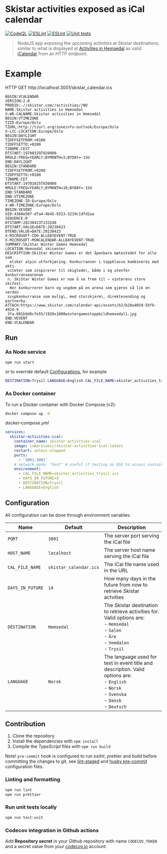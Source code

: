 # Skistar activities exposed as iCal calendar

[![CodeQL](https://github.com/ismarslomic/skistar-activities-ical/actions/workflows/codeql.yml/badge.svg)](https://github.com/ismarslomic/skistar-activities-ical/actions/workflows/codeql.yml)
[![ESLint](https://github.com/ismarslomic/skistar-activities-ical/actions/workflows/eslint.yml/badge.svg)](https://github.com/ismarslomic/skistar-activities-ical/actions/workflows/eslint.yml)
[![ESLint](https://github.com/ismarslomic/skistar-activities-ical/actions/workflows/build.yml/badge.svg)](https://github.com/ismarslomic/skistar-activities-ical/actions/workflows/build.yml)
[![Unit tests](https://codecov.io/gh/ismarslomic/skistar-activities-ical/branch/main/graph/badge.svg?token=MQPHY294KB)](https://codecov.io/gh/ismarslomic/skistar-activities-ical)

> NodeJS app exposing the upcoming activities at Skistar destinations, similar to what is displayed
> at [Activities in Hemsedal](https://www.skistar.com/en/ski-destinations/hemsedal/winter-in-hemsedal/events/) as valid
> [iCalendar](https://en.wikipedia.org/wiki/ICalendar) from an HTTP endpoint.

# Example

HTTP GET http://localhost:3001/skistar_calendar.ics

```text
BEGIN:VCALENDAR
VERSION:2.0
PRODID:-//skistar.com//activities//NO
NAME:Skistar activities in Hemsedal
X-WR-CALNAME:Skistar activities in Hemsedal
BEGIN:VTIMEZONE
TZID:Europe/Oslo
TZURL:http://tzurl.org/zoneinfo-outlook/Europe/Oslo
X-LIC-LOCATION:Europe/Oslo
BEGIN:DAYLIGHT
TZOFFSETFROM:+0100
TZOFFSETTO:+0200
TZNAME:CEST
DTSTART:19700329T020000
RRULE:FREQ=YEARLY;BYMONTH=3;BYDAY=-1SU
END:DAYLIGHT
BEGIN:STANDARD
TZOFFSETFROM:+0200
TZOFFSETTO:+0100
TZNAME:CET
DTSTART:19701025T030000
RRULE:FREQ=YEARLY;BYMONTH=10;BYDAY=-1SU
END:STANDARD
END:VTIMEZONE
TIMEZONE-ID:Europe/Oslo
X-WR-TIMEZONE:Europe/Oslo
BEGIN:VEVENT
UID:4360e507-d7a4-4b45-9323-3219c1dfd2aa
SEQUENCE:0
DTSTAMP:20230423T233248
DTSTART;VALUE=DATE:20230423
DTEND;VALUE=DATE:20230423
X-MICROSOFT-CDO-ALLDAYEVENT:TRUE
X-MICROSOFT-MSNCALENDAR-ALLDAYEVENT:TRUE
SUMMARY:SkiStar Winter Games Hemsedal
LOCATION:Hemsedal skisenter
DESCRIPTION:SkiStar Winter Games er det åpenbare møtestedet for alle som
  elsker alpin utforkjøring. Konkurranser i toppklasse kombineres med akti
 viteter som inspirerer til skiglede\, både i og utenfor konkurransearenae
 n. SkiStar Winter Games er noe å se frem til – vinterens store skifest.
  Her konkurrerer barn og ungdom på en arena som gjøres så lik en verden
 scupkonkurranse som mulig\, med storskjerm\, direktesending og partnerby.
ATTACH:https://www.skistar.com/calendar-api/assets/b2/b28a4059-5bfb-4924-9
 3fa-081b9d0cfe55/1920x1080wintergamestoppbildhemsedal1.jpg
END:VEVENT
END:VCALENDAR
```

## Run

### As Node service

```bash
npm run start
```

or to override default [Configurations](#configuration), for example

```bash
DESTINATION=Trysil LANGUAGE=English CAL_FILE_NAME=skistar_activities_trysil.ics npm run start
```

### As Docker container

To run a Docker container with Docker Compose (v2):

```bash
docker compose up -d
```

_docker-compose.yml_

```yaml
services:
  skistar-activities-ical:
    container_name: skistar-activities-ical
    image: ismarslomic/skistar-activities-ical:latest
    restart: unless-stopped
    ports:
      - '3001:3001'
    # network_mode: "host" # useful if testing on OSX to access container IP from host
    environment:
      - CAL_FILE_NAME=skistar_activities_trysil.ics
      - DAYS_IN_FUTURE=3
      - DESTINATION=Trysil
      - LANGUAGE=English
```

## Configuration

All configuration can be done through environment variables:

| Name             | Default                | Description                                                                                                                                                 |
| ---------------- | ---------------------- | ----------------------------------------------------------------------------------------------------------------------------------------------------------- |
| `PORT`           | `3001`                 | The server port serving the iCal file                                                                                                                       |
| `HOST_NAME`      | `localhost`            | The server host name serving the iCal file                                                                                                                  |
| `CAL_FILE_NAME`  | `skistar_calendar.ics` | The iCal file name used in the URL                                                                                                                          |
| `DAYS_IN_FUTURE` | `14`                   | How many days in the future from now to retrieve Skistar actvities                                                                                          |
| `DESTINATION`    | `Hemsedal`             | The Skistar destination to retrieve activities for. Valid options are: <br/>- `Hemsedal` <br/>- `Salen` <br/>- `Åre` <br/>- `Vemdalen` <br/>- `Trysil`      |
| `LANGUAGE`       | `Norsk`                | The language used for text in event title and description. Valid options are:<br/>- `English` <br/>- `Norsk` <br/>- `Svenska`<br/>- `Dansk`<br/>- `Deutsch` |

## Contribution

1. Clone the repository
2. Install the dependencies with `npm install`
3. Compile the _TypeScript_ files with `npm run build`

Note! `pre-commit` hook is configured to run _eslint_, _prettier_ and _build_ before committing the changes to git,
see [lint-staged](lint-staged.config.mjs) and [husky pre-commit](.husky/pre-commit) configuration files.

### Linting and formatting

```bash
npm run lint
npm run prettier
```

### Run unit tests locally

```bash
npm run test:unit
```

### Codecov integration in Github actions

Add **Repository secret** in your Github repository with name `CODECOV_TOKEN` and a
secret value from your [codecov.io](https://app.codecov.io/gh) account.
